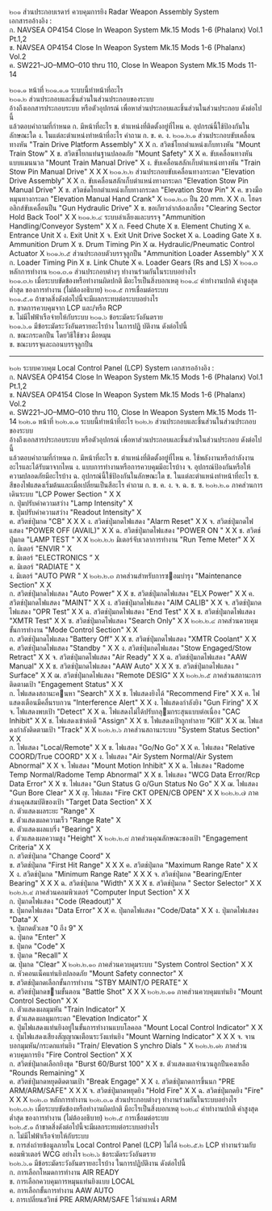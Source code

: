 ๒๐๑        ส่วนประกอบเรดาร์ ควบคุมการยิง Radar Weapon Assembly System  
            เอกสารออ้างอิง :  
            ก. NAVSEA OP4154 Close In Weapon System Mk.15 Mods 1-6 (Phalanx) Vol.1 Pt.1,2  
            ข. NAVSEA OP4154 Close In Weapon System Mk.15 Mods 1-6 (Phalanx) Vol.2  
            ค. SW221–JO–MMO–010 thru 110, Close In Weapon System Mk.15 Mods 11-14 

๒๐๑.๑      หน้าที่ 
๒๐๑.๑.๑    ระบบนี้ทําหน้าที่อะไร  
๒๐๑.๒      ส่วนประกอบและชิ้นส่วนในส่วนประกอบของระบบ  
               อ้างถึงเอกสารประกอบระบบ หรือตัวอุปกรณ์ เพื่อหาส่วนประกอบและชิ้นส่วนในส่วนประกอบ ดังต่อไปนี้  
            แล้วตอบคําถามที่กําหนด 
            ก. มีหน้าที่อะไร 
            ข. ตําแหน่งที่ติดตั้งอยู่ที่ไหน 
            ค. อุปกรณ์นี้ใช้ป้องกันในลักษณะใด 
            ง. ในแต่ละตําแหน่งทําหน้าที่อะไร 
                                                                              คําถาม  ก.  ข.  ค.  ง. 
๒๐๑.๒.๑    ส่วนประกอบขับเคลื่อนทางหัน "Train Drive Platform Assembly"                    X   X 
            ก. สวิตช์โยกตําแหน่งเก็บทางหัน "Mount Train Stow"                             X 
            ข. สวิตช์โยกแท่นฐานปลอดภัย "Mount Safety"                                   X   X
            ค. ขับเคลื่อนทางหันแบบแมนนวล "Mount Train Manual Drive"                     X 
            ง. ขับเคลื่อนสลักเก็บตําแหน่งทางหัน "Train Stow Pin Manual Drive"               X      X   X
๒๐๑.๒.๒    ส่วนประกอบขับเคลื่อนทางกระดก "Elevation Drive Assembly"                      X  X 
            ก. ขับเคลื่อนสลักเก็บตําแหน่งทางกระดก "Elevation Stow Pin Manual Drive"                    X 
            ข. สวิตช์ดโยกตําแหน่งเก็บทางกระดก "Elevation Stow Pin"                        X 
            ค. ขวงมือหมุนทางกระดก "Elevation Manual Hand Crank"                        X 
๒๐๑.๒.๓    ปืน 20 mm.                                                                X   X 
            ก. ไฮดรอลิกส์ขับเคลื่อนปืน "Gun Hydraulic Drive"                              X 
            ข. ขอเกียวลํากล้องเกลี้ยง "Clearing Sector Hold Back Tool"                    X             X 
๒๐๑.๒.๔    ระบบลําเลียงและบรรจุ "Ammunition Handling/Conveyor System"                   X   X 
            ก. Feed Chute                                                           X 
            ข. Element Chuting                                                      X 
            ค. Entrance Unit                                                        X 
            ง. Exit Unit                                                            X 
            จ. Exit Unit Drive Socket                                               X 
            ฉ. Loading Gate                                                         X 
            ช. Ammunition Drum                                                      X 
            ซ. Drum Timing Pin               X 
            ฌ. Hydraulic/Pneumatic Control Actuator                                 X
๒๐๑.๒.๕    ส่วนประกอบตัวบรรจุลูกปืน "Ammunition Loader Assembly"                        X   X 
            ก. Loader Timing Pin                                                    X 
            ข. Link Chute                                                           X 
            ค. Loader Gears (Rs and LS)                                             X 
๒๐๑.๓      หลักการทํางาน 
๒๐๑.๓.๑    ส่วนประกอบต่างๆ ทํางานร่วมกันในระบบอย่างไร  
๒๐๑.๓.๒    เมื่อระบบขัดข้องหรือทํางานผิดปกติ มีอะไรเป็นสิ่งบอกเหตุ 
๒๐๑.๔      ค่าทํางานปกติ ค่าสูงสุด ต่ำสุด ของการทํางาน (ไม่ต้องอธิบาย) 
๒๐๑.๕      การเชื่อมต่อระบบ  
๒๐๑.๕.๑    ถ้าขาดสิ่งดังต่อไปนี้จะมีผลกระทบต่อระบบอย่างไร     
            ก. ขาดการควบคุมจาก LCP และ/หรือ RCP     
            ข. ไม่มีไฟฟ้าเรือจ่ายให้กับระบบ 
๒๐๑.๖      ข้อระมัดระวังอันตราย  
๒๐๑.๖.๑    มีข้อระมัดระวังอันตรายอะไรบ้าง ในการปฏิ บัติงาน ดังต่อไปนี้   
            ก. ขณะกระดกปืน โดยวิธีใช้ขวง มือหมุน      
            ข. ขณะบรรจุและถอนบรรจุลูกปืน

--------------------------------------------------------------------------------------------

๒๐๒        ระบบควบคุม Local Control Panel (LCP) System 
            เอกสารออ้างอิง :  
            ก. NAVSEA OP4154 Close In Weapon System Mk.15 Mods 1-6 (Phalanx) Vol.1 Pt.1,2  
            ข. NAVSEA OP4154 Close In Weapon System Mk.15 Mods 1-6 (Phalanx) Vol.2  
            ค. SW221–JO–MMO–010 thru 110, Close In Weapon System Mk.15 Mods 11-14 
๒๐๒.๑      หน้าที่ 
๒๐๒.๑.๑    ระบบนี้ทําหน้าที่อะไร 
๒๐๒.๒      ส่วนประกอบและชิ้นส่วนในส่วนประกอบของระบบ  
               อ้างถึงเอกสารประกอบระบบ หรือตัวอุปกรณ์ เพื่อหาส่วนประกอบและชิ้นส่วนในส่วนประกอบ ดังต่อไปนี้  
            แล้วตอบคําถามที่กําหนด 
            ก. มีหน้าที่อะไร 
            ข. ตําแหน่งที่ติดตั้งอยู่ที่ไหน 
            ค. ใช้พลังงานหรือกําลังงานอะไรและได้รับมาจากไหน 
            ง. แบบการทํางานหรือการควบคุมมีอะไรบ้าง 
            จ. อุปกรณ์ป้องกันหรือให้ความปลอดภัยมีอะไรบ้าง 
            ฉ. อุปกรณ์นี้ใช้ป้องกันในลักษณะใด 
            ช. ในแต่ละตําแหน่งทําหน้าที่อะไร 
            ซ. สีของไฟแสดงเริ่มต้นและเมื่อเปลี่ยนเป็นสีอะไร 
                                                              คําถาม   ก.   ข.   ค.   ง.   จ.   ฉ.   ช.   ซ. 
๒๐๒.๒.๑    ภาคส่วนการเดินระบบ "LCP Power Section "                     X     X   
            ก. ปุ่มปรับค่าความสว่าง "Lamp Intensity"                      X    
            ข. ปุ่มปรับค่าความสว่าง "Readout Intensity"                   X    
            ค. สวิตช์ปุ่มกด "CB"                                        X         X       X 
            ง. สวิตช์ปุ่มกดไฟแสดง "Alarm Reset"                         X         X
            จ. สวิตช์ปุ่มกดไฟแสดง "POWER OFF (AVAIL)"                   X         X
            ฉ. สวิตช์ปุ่มกดไฟแสดง "POWER ON "                           X         X
            ช. สวิตช์ปุ่มกด "LAMP TEST "                                X           X 
๒๐๒.๒.๒    มิเตอร์จับเวลาการทํางาน "Run Teme Meter"                      X    X   
            ก. มิเตอร์ "ENVIR "                                        X    
            ข. มิเตอร์ "ELECTRONICS ”                                  X    
            ค. มิเตอร์ "RADIATE "                                      X    
            ง. มิเตอร์ "AUTO PWR "                                     X
๒๐๒.๒.๓    ภาคส่วนสําหรับการซอมบํารุง "Maintenance Section"             X    X   
            ก. สวิตช์ปุ่มกดไฟแสดง "Auto Power"                          X        X
            ข. สวิตช์ปุ่มกดไฟแสดง "ELX Power"                           X        X
            ค. สวิตช์ปุ่มกดไฟแสดง "MAINT"                               X        X
            ง. สวิตช์ปุ่มกดไฟแสดง "AIM CALIB"                           X        X
            จ. สวิตช์ปุ่มกดไฟแสดง "OPR Test”                            X        X
            ฉ. สวิตช์ปุ่มกดไฟแสดง "End Test"                            X        X
            ช. สวิตช์ปุ่มกดไฟแสดง "XMTR Test"                           X        X
            ซ. สวิตช์ปุ่มกดไฟแสดง "Search Only"                         X        X 
๒๐๒.๒.๔    ภาคส่วนควบคุมขั้นการทํางาน "Mode Control Section"             X    X   
            ก. สวิตช์ปุ่มกดไฟแสดง "Battery Off"                         X        X
            ข. สวิตช์ปุ่มกดไฟแสดง "XMTR Coolant"                        X        X
            ค. สวิตช์ปุ่มกดไฟแสดง "Standby "                            X        X
            ง. สวิตช์ปุ่มกดไฟแสดง "Stow Engaged/Stow Retract"           X        X
            จ. สวิตช์ปุ่มกดไฟแสดง "Air Ready"                           X        X
            ฉ. สวิตช์ปุ่มกดไฟแสดง "AAW Manual"                          X        X
            ช. สวิตช์ปุ่มกดไฟแสดง "AAW Auto"                            X           X     X
            ซ. สวิตช์ปุ่มกดไฟแสดง " Surface"                            X        X
            ฌ. สวิตช์ปุ่มกดไฟแสดง "Remote DESIG"                        X        X 
๒๐๒.๒.๕    ภาคส่วนสถานะการติดตามเป้า "Engagement Status"               X    X   
            ก. ไฟแสดงสถานะคนหา "Search"                            X        X
            ข. ไฟแสดงยิงได้ "Recommend Fire"                          X        X
            ค. ไฟแสดงเตือนมีคลื่นรบกวน "Interference Alert"             X        X
            ง. ไฟแสดงกําลังยิง "Gun Firing"                            X        X
            จ. ไฟแสดงพบเป้า "Detect"                                 X        X
            ฉ. ไฟแสดงไม่ได้ปรับกลุมกระสุนแบบต่อเนื่อง "CAC Inhibit"       X        X
            ช. ไฟแสดงเข้าต่อตี "Assign"                                X        X
            ซ. ไฟแสดงเป้าถูกทําลาย "Kill"                              X        X
            ฌ. ไฟแสดงกําลังติดตามเป้า "Track"                           X        X
๒๐๒.๒.๖    ภาคส่วนสถานะระบบ "System Status Section"                  X   X   
            ก. ไฟแสดง "Local/Remote"                                X        X
            ข. ไฟแสดง "Go/No Go"                                    X        X
            ค. ไฟแสดง "Relative COORD/True COORD"                   X        X
            ง. ไฟแสดง "Air System Normal/Air System Abnormal"       X        X
            จ. ไฟแสดง "Mount Motion Inhibit"                        X        X
            ฉ. ไฟแสดง "Radome Temp Normal/Radome Temp Abnormal"     X        X
            ช. ไฟแสดง "WCG Data Error/Rcp Data Error"               X        X
            ซ. ไฟแสดง "Gun Status G o/Gun Status No Go"             X        X
            ฌ. ไฟแสดง "Gun Bore Clear"                              X        X
            ญ. ไฟแสดง "Fire CKT OPEN/CB OPEN"                       X        X 
๒๐๒.๒.๗    ภาคส่วนคุณสมบัติของเป้า "Target Data Section"                X   X   
            ก. ตัวแสดงผลระยะ "Range"                                  X    
            ข. ตัวแสดงผลความเร็ว "Range Rate"                          X    
            ค. ตัวแสดงผลแบริ่ง "Bearing"                               X    
            ง. ตัวแสดงผลความสูง "Height"                              X 
๒๐๒.๒.๘    ภาคส่วนคุณลักษณะของเป้า "Engagement Criteria"              X   X   
            ก. สวิตช์ปุ่มกด "Change Coord"                              X    
            ข. สวิตช์ปุ่มกด "First Hit Range"                           X     X      X
            ค. สวิตช์ปุ่มกด "Maximum Range Rate"                        X     X      X
            ง. สวิตช์ปุ่มกด "Minimum Range Rate"                        X     X      X
            จ. สวิตช์ปุ่มกด "Bearing/Enter Bearing"                     X     X      X
            ฉ. สวิตช์ปุ่มกด "Width"                                     X     X      X
            ช. สวิตช์ปุ่มกด " Sector Selector"                          X            X 
๒๐๒.๒.๙    ภาคส่วนคอมพิวเตอร์ "Computer Input Section"                 X   X   
            ก. ปุ่มกดไฟแสดง "Code (Readout)"                          X    
            ข. ปุ่มกดไฟแสดง "Data Error"                              X        X
            ค. ปุ่มกดไฟแสดง "Code/Data"                               X        X
            ง. ปุ่มกดไฟแสดง "Data"                                    X    
            จ. ปุ่มกดตัวเลข "0 ถึง 9"                                   X    
            ฉ. ปุ่มกด "Enter"                                         X    
            ช. ปุ่มกด "Code"                                          X    
            ซ. ปุ่มกด "Recall"                                        X    
            ฌ. ปุ่มกด "Clear"                                         X
๒๐๒.๒.๑๐   ภาคส่วนควบคุมระบบ "System Control Section"                 X    X   
            ก. หัวคอนเน็คแท่นยิงปลอดภัย "Mount Safety connector"         X    
            ข. สวิตช์ปุ่มกดเลือกขั้นการทํางาน "STBY MAINT/O PERATE"          X    
            ค. สวิตช์ปุ่มกดขามขั้นตอน "Battle Shot"                      X           X     X 
๒๐๒.๒.๑๑   ภาคส่วนควบคุมแท่นยิง "Mount Control Section"                X    X   
            ก. ตัวแสดงผลมุมหัน "Train Indicator"                       X    
            ข. ตัวแสดงผลมุมกระดก "Elevation Indicator"                X    
            ค. ปุ่มไฟแสดงแท่นยิงอยู่ในขั้นการทํางานแบบโลคอล "Mount Local Control Indicator"       X        X
            ง. ปุ่มไฟแสดงเสียงสัญญาณเตือนระวังแท่นยิง "Mount Warning Indicator"        X             X     X
            จ. จานบอกมุมหัน/กระดกแท่นยิง "Train/ Elevation S ynchro Dials "            X 
๒๐๒.๒.๑๒   ภาคส่วนควบคุมการยิง "Fire Control Section"                  X    X   
            ก. สวิตช์ปุ่มกดเลือกยิงชุด "Burst 60/Burst 100"                 X        X
            ข. ตัวแสดงผลจํานวนลูกปืนคงเหลือ "Rounds Remaining"           X    
            ค. สวิตช์ปุ่มกดหยุดติดตามเป้า "Break Engage"                   X        X
            ง. สวิตช์ปุ่มกดการขึ้นนก "PRE ARM/ARM/SAFE"                   X           X     X
            จ. สวิตช์ปุ่มกดหยุดยิง "Hold Fire"                            X        X
            ฉ. สวิตช์ปุ่มกดยิง "Fire"                                    X           X     X 
๒๐๒.๓      หลักการทํางาน 
๒๐๒.๓.๑    ส่วนประกอบต่างๆ ทํางานร่วมกันในระบบอย่างไร  
๒๐๒.๓.๒    เมื่อระบบขัดข้องหรือทํางานผิดปกติ มีอะไรเป็นสิ่งบอกเหตุ 
๒๐๒.๔      ค่าทํางานปกติ ค่าสูงสุด ต่ำสุด ของการทํางาน (ไม่ต้องอธิบาย) 
๒๐๒.๕      การเชื่อมต่อระบบ  
๒๐๒.๕.๑    ถ้าขาดสิ่งดังต่อไปนี้จะมีผลกระทบต่อระบบอย่างไร     
            ก. ไม่มีไฟฟ้าเรือจ่ายให้กับระบบ      
            ข. การส่งถ่ายข้อมูลภายใน Local Control Panel (LCP) ไม่ได้ 
๒๐๒.๕.๒    LCP ทํางานร่วมกับคอมพิวเตอร์ WCG อย่างไร
๒๐๒.๖      ข้อระมัดระวังอันตราย  
๒๐๒.๖.๑    มีข้อระมัดระวังอันตรายอะไรบ้าง ในการปฏิบัติงาน ดังต่อไปนี้   
            ก. การเลือกโหมดการทํางาน AIR READY     
            ข. การเลือกควบคุมการหมุนแท่นยิงแบบ LOCAL    
            ค. การเลือกขั้นการทํางาน AAW AUTO      
            ง. การเปลี่ยนสวิทช์ PRE ARM/ARM/SAFE ไว้ตําแหน่ง ARM